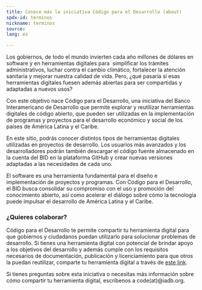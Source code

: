 ```yaml
---
title: Conoce más la iniciativa Código para el Desarrollo (about)
spdx-id: terminos
nickname: terminos
source: 
lang: es

---
```

Los gobiernos, de todo el mundo invierten cada año millones de dólares en software y en herramientas digitales para  simplificar los trámites administrativos, luchar contra el cambio climático, fortalecer la atención sanitaria y mejorar nuestra calidad de vida. Pero, ¿qué pasaría si esas herramientas digitales fuesen además abiertas para ser compartidas y adaptadas a nuevos usos?

Con este objetivo nace Código para el Desarrollo, una iniciativa del Banco Interamericano de Desarrollo que permite explorar y reutilizar herramientas digitales de código abierto, que pueden ser utilizadas en la implementación de programas y proyectos para el desarrollo económico y social de los países de América Latina y el Caribe.

En este sitio, podrás conocer distintos tipos de herramientas digitales utilizadas en proyectos de desarrollo. Los usuarios más avanzados y los desarrolladores podrán también descargar el código fuente almacenado en la cuenta del BID en la plataforma GitHub y crear nuevas versiones adaptadas a las necesidades de cada uno.  

El software es una herramienta fundamental para el diseño e implementación de proyectos y programas. Con Código para el Desarrollo, el BID busca consolidar su compromiso con el uso y promoción del conocimiento abierto, así como acelerar el diálogo sobre cómo la tecnología puede impulsar el desarrollo de América Latina y el Caribe.

### ¿Quieres colaborar?

Código para el Desarrollo te permite compartir tu herramienta digital para que gobiernos y ciudadanos puedan utilizarlo para solucionar problemas de desarrollo.
Si tienes una herramienta digital con potencial de brindar apoyo a los objetivos del desarrollo y además  cumple con los requisitos necesarios de documentación, publicación y licenciamiento para que otros la puedan reutilizar, comparte tu herramienta digital a través de [este link](http://code.iadb.org/es/comparte-tu-codigo).

Si tienes preguntas sobre esta iniciativa o necesitas más información sobre cómo compartir tu herramienta digital, escríbenos a code(at)@iadb.org.
